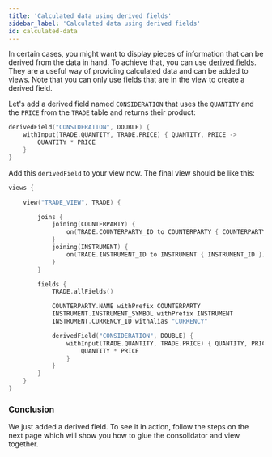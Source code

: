 ```yaml
---
title: 'Calculated data using derived fields'
sidebar_label: 'Calculated data using derived fields'
id: calculated-data
---
```


In certain cases, you might want to display pieces of information that can be derived from the data in hand. To achieve that, you can use [derived fields](/database/fields-tables-views/views/views-advanced/#derived-fields). They are a useful way of providing calculated data and can be added to views. Note that you can only use fields that are in the view to create a derived field.

Let's add a derived field named `CONSIDERATION` that uses the `QUANTITY` and the `PRICE` from the `TRADE` table and returns their product:

```kotlin
derivedField("CONSIDERATION", DOUBLE) {
    withInput(TRADE.QUANTITY, TRADE.PRICE) { QUANTITY, PRICE ->
        QUANTITY * PRICE
    }
}
```

Add this `derivedField` to your view now. The final view should be like this:

```kotlin
views {

    view("TRADE_VIEW", TRADE) {

        joins {
            joining(COUNTERPARTY) {
                on(TRADE.COUNTERPARTY_ID to COUNTERPARTY { COUNTERPARTY_ID })
            }
            joining(INSTRUMENT) {
                on(TRADE.INSTRUMENT_ID to INSTRUMENT { INSTRUMENT_ID })
            }
        }

        fields {
            TRADE.allFields()

            COUNTERPARTY.NAME withPrefix COUNTERPARTY
            INSTRUMENT.INSTRUMENT_SYMBOL withPrefix INSTRUMENT
            INSTRUMENT.CURRENCY_ID withAlias "CURRENCY"

            derivedField("CONSIDERATION", DOUBLE) {
                withInput(TRADE.QUANTITY, TRADE.PRICE) { QUANTITY, PRICE ->
                    QUANTITY * PRICE
                }
            }
        }
    }
}
```

### Conclusion
We just added a derived field. To see it in action, follow the steps on the next page which will show you how to glue the consolidator and view together.
